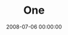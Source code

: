 ---
layout: series
series: "One"
permalink: "/one/"
title: "One"
date: 2008-07-06 00:00:00
endDate: 2008-08-10 00:00:00
description: "When Jesus prayed a final prayer for his followers, the main thing he asked was that God would make them ''one.'' During our summer series we're inviting in some of our favorite teachers and asking them what they see God doing in the world today in an effort to learn from them and become one."
src: "http://s3.amazonaws.com/crossroads-media/images/legacy/content/ONE_90x90-web.jpg"
---